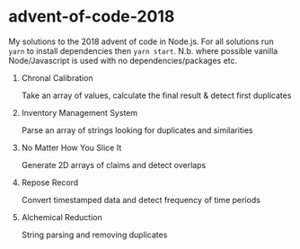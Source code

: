 # advent-of-code-2018
My solutions to the 2018 advent of code in Node.js.
For all solutions run `yarn` to install dependencies then `yarn start`.
N.b. where possible vanilla Node/Javascript is used with no dependencies/packages etc.

1. Chronal Calibration

    Take an array of values, calculate the final result & detect first duplicates

2. Inventory Management System

    Parse an array of strings looking for duplicates and similarities

3. No Matter How You Slice It

    Generate 2D arrays of claims and detect overlaps

4. Repose Record

    Convert timestamped data and detect frequency of time periods

5. Alchemical Reduction

    String parsing and removing duplicates